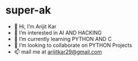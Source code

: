 # super-ak
- 👋 Hi, I’m Arijit Kar 
- 👀 I’m interested in AI AND HACKING 
- 🌱 I’m currently learning PYTHON AND C
- 💞️ I’m looking to collaborate on PYTHON Projects 
- 📫 mail me at arijitkar29@gmail.com

<!---
Akar0987/Akar0987 is a ✨ special ✨ repository because its `README.md` (this file) appears on your GitHub profile.
You can click the Preview link to take a look at your changes.
--->
